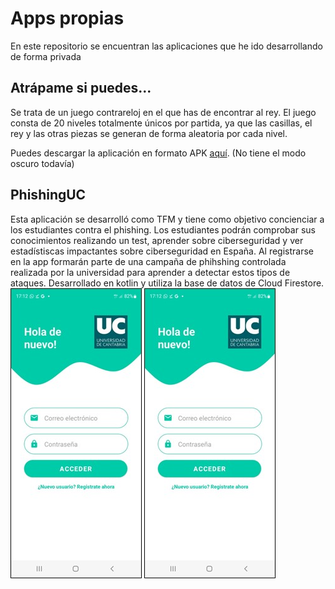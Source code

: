 # Apps propias
En este repositorio se encuentran las aplicaciones que he ido desarrollando de forma privada 

## Atrápame si puedes...
Se trata de un juego contrareloj en el que has de encontrar al rey. El juego consta de 20 niveles totalmente únicos por partida,
ya que las casillas, el rey y las otras piezas se generan de forma aleatoria por cada nivel.

Puedes descargar la aplicación en formato APK [aquí](https://github.com/JoseD97/Apps-propias/blob/main/atrapame.apk). (No tiene el modo oscuro todavía)

## PhishingUC
Esta aplicación se desarrolló como TFM y tiene como objetivo concienciar a los estudiantes contra el phishing. Los estudiantes podrán comprobar sus conocimientos
realizando un test, aprender sobre ciberseguridad y ver estadístiscas impactantes sobre ciberseguridad en España. Al registrarse en la app formarán parte de una
campaña de phihshing controlada realizada por la universidad para aprender a detectar estos tipos de ataques.
Desarrollado en kotlin y utiliza la base de datos de Cloud Firestore. 
![Login a la app](https://github.com/JoseD97/Apps-propias/blob/main/PhishingUC/login.jpg) ![Login a la app](https://github.com/JoseD97/Apps-propias/blob/main/PhishingUC/login.jpg)
